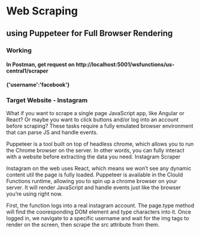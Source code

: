 # Web Scraping

## using Puppeteer for Full Browser Rendering

### Working

#### In Postman, get request on http://localhost:5001/wsfunctions/us-central1/scraper

#### {'username':'facebook'}

### Target Website - Instagram

What if you want to scrape a single page JavaScript app, like Angular or React? Or maybe you want to click buttons and/or log into an account before scraping? These tasks require a fully emulated browser environment that can parse JS and handle events.

Puppeteer is a tool built on top of headless chrome, which allows you to run the Chrome browser on the server. In other words, you can fully interact with a website before extracting the data you need.
Instagram Scraper

Instagram on the web uses React, which means we won’t see any dynamic content util the page is fully loaded. Puppeteer is available in the Clould Functions runtime, allowing you to spin up a chrome browser on your server. It will render JavaScript and handle events just like the browser you’re using right now.

First, the function logs into a real instagram account. The page.type method will find the cooresponding DOM element and type characters into it. Once logged in, we navigate to a specific username and wait for the img tags to render on the screen, then scrape the src attribute from them.
